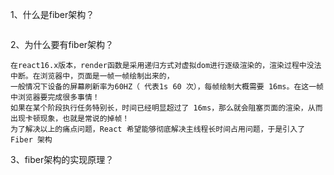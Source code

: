 1、什么是fiber架构？
```

```
2、为什么要有fiber架构？
```
在react16.x版本，render函数是采用递归方式对虚拟dom进行逐级渲染的，渲染过程中没法中断。在浏览器中，页面是一帧一帧绘制出来的，
一般情况下设备的屏幕刷新率为60HZ（ 代表1s 60 次），每帧绘制大概需要 16ms。在这一帧中浏览器要完成很多事情！
如果在某个阶段执行任务特别长，时间已经明显超过了 16ms，那么就会阻塞页面的渲染，从而出现卡顿现象，也就是常说的掉帧！
为了解决以上的痛点问题，React 希望能够彻底解决主线程长时间占用问题，于是引入了 Fiber 架构
```

3、fiber架构的实现原理？
```

```
